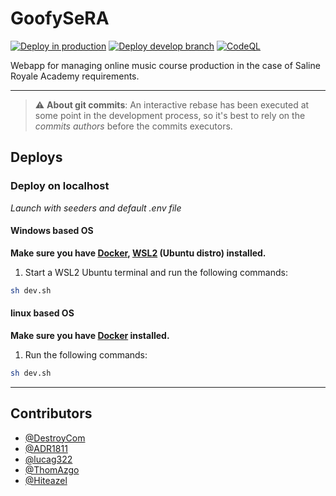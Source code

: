 # GoofySeRA

[![Deploy in production](https://github.com/GoofyComponent/GoofySeRA/actions/workflows/deploy_prod.yml/badge.svg?branch=prod)](https://github.com/GoofyComponent/GoofySeRA/actions/workflows/deploy_prod.yml) [![Deploy develop branch](https://github.com/GoofyComponent/GoofySeRA/actions/workflows/deploy_develop.yml/badge.svg?branch=develop)](https://github.com/GoofyComponent/GoofySeRA/actions/workflows/deploy_develop.yml) [![CodeQL](https://github.com/GoofyComponent/GoofySeRA/actions/workflows/github-code-scanning/codeql/badge.svg?branch=develop)](https://github.com/GoofyComponent/GoofySeRA/actions/workflows/github-code-scanning/codeql)

Webapp for managing online music course production in the case of Saline Royale Academy requirements.

---

> :warning: **About git commits**: An interactive rebase has been executed at some point in the development process, so it's best to rely on the _commits authors_ before the commits executors.

## Deploys

### Deploy on localhost

_Launch with seeders and default .env file_

#### Windows based OS

**Make sure you have [Docker](https://www.docker.com/), [WSL2](https://learn.microsoft.com/windows/wsl/install) (Ubuntu distro) installed.**

1. Start a WSL2 Ubuntu terminal and run the following commands:

```bash
sh dev.sh
```

#### linux based OS

**Make sure you have [Docker](https://www.docker.com/) installed.**

1. Run the following commands:

```bash
sh dev.sh
```

---

## Contributors

- [@DestroyCom](https://github.com/DestroyCom)
- [@ADR1811](https://github.com/ADR1811)
- [@lucag322](https://github.com/ADR1811)
- [@ThomAzgo](https://github.com/ThomAzgo)
- [@Hiteazel](https://github.com/Hiteazel)
